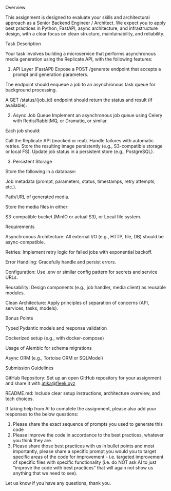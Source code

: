 Overview

This assignment is designed to evaluate your skills and architectural approach as a Senior Backend Engineer / Architect. We expect you to apply best practices in Python, FastAPI, async architecture, and infrastructure design, with a clear focus on clean structure, maintainability, and reliability.

Task Description

Your task involves building a microservice that performs asynchronous media generation using the Replicate API, with the following features:

1. API Layer (FastAPI)
   Expose a POST /generate endpoint that accepts a prompt and generation parameters.

The endpoint should enqueue a job to an asynchronous task queue for background processing.

A GET /status/{job_id} endpoint should return the status and result (if available).

2. Async Job Queue
   Implement an asynchronous job queue using Celery with Redis/RabbitMQ, or Dramatiq, or similar.

Each job should:

Call the Replicate API (mocked or real).
Handle failures with automatic retries.
Store the resulting image persistently (e.g., S3-compatible storage or local FS).
Update job status in a persistent store (e.g., PostgreSQL).

3. Persistent Storage

Store the following in a database:

Job metadata (prompt, parameters, status, timestamps, retry attempts, etc.).

Path/URL of generated media.

Store the media files in either:

S3-compatible bucket (MinIO or actual S3), or
Local file system.

Requirements

Asynchronous Architecture: All external I/O (e.g., HTTP, file, DB) should be async-compatible.

Retries: Implement retry logic for failed jobs with exponential backoff.

Error Handling: Gracefully handle and persist errors.

Configuration: Use .env or similar config pattern for secrets and service URLs.

Reusability: Design components (e.g., job handler, media client) as reusable modules.

Clean Architecture: Apply principles of separation of concerns (API, services, tasks, models).

Bonus Points

Typed Pydantic models and response validation

Dockerized setup (e.g., with docker-compose)

Usage of Alembic for schema migrations

Async ORM (e.g., Tortoise ORM or SQLModel)

Submission Guidelines

GitHub Repository: Set up an open GitHub repository for your assignment and share it with atika@fleek.xyz

README.md: Include clear setup instructions, architecture overview, and tech choices.

If taking help from AI to complete the assignment, please also add your responses to the below questions:

1. Please share the exact sequence of prompts you used to generate this code
2. Please improve the code in accordance to the best practices, whatever you think they are.
3. Please share those best practices with us in bullet points and most importantly, please share a specific prompt you would you to target specific areas of the code for improvement - i.e. targeted improvement of specific files with specific functionality (i.e. do NOT ask AI to just "improve the code with best practices" that will again not show us anything that we need to see).

Let us know if you have any questions, thank you.
